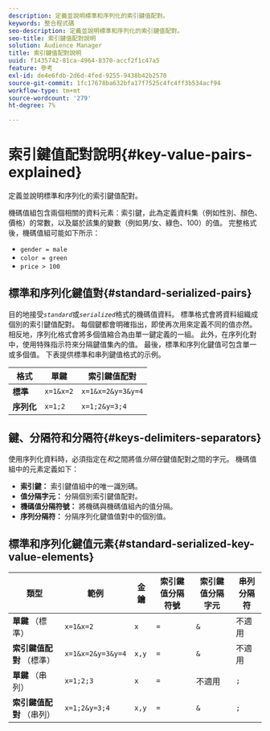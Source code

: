 ```yaml
---
description: 定義並說明標準和序列化的索引鍵值配對。
keywords: 整合程式碼
seo-description: 定義並說明標準和序列化的索引鍵值配對。
seo-title: 索引鍵值配對說明
solution: Audience Manager
title: 索引鍵值配對說明
uuid: f1435742-81ca-4964-8370-accf2f1c47a5
feature: 參考
exl-id: de4e6fdb-2d6d-4fed-9255-9438b42b2570
source-git-commit: 1fc17678ba632bfa17f7525c4fc4ff3b534acf94
workflow-type: tm+mt
source-wordcount: '279'
ht-degree: 7%

---
```


# 索引鍵值配對說明{#key-value-pairs-explained}

定義並說明標準和序列化的索引鍵值配對。

<!-- 

c_key_value_explained.xml

 -->

機碼值組包含兩個相關的資料元素：索引鍵，此為定義資料集（例如性別、顏色、價格）的常數，以及屬於該集的變數（例如男/女、綠色、100）的值。 完整格式後，機碼值組可能如下所示：

* `gender = male`
* `color = green`
* `price > 100`

## 標準和序列化鍵值對{#standard-serialized-pairs}

目的地接受&#x200B;*`standard`*&#x200B;或&#x200B;*`serialized`*&#x200B;格式的機碼值資料。 標準格式會將資料組織成個別的索引鍵值配對。 每個鍵都會明確指出，即使再次用來定義不同的值亦然。 相反地，序列化格式會將多個值縮合為由單一鍵定義的一組。 此外，在序列化對中，使用特殊指示符來分隔鍵值集內的值。 最後，標準和序列化鍵值可包含單一或多個值。 下表提供標準和串列鍵值格式的示例。

| 格式 | 單鍵 | 索引鍵值配對 |
|---|---|---|
| **標準** | `x=1&x=2` | `x=1&x=2&y=3&y=4` |
| **序列化** | `x=1;2` | `x=1;2&y=3;4` |



## 鍵、分隔符和分隔符{#keys-delimiters-separators}

使用序列化資料時，必須指定在&#x200B;*和*&#x200B;之間將值&#x200B;*分隔在*&#x200B;鍵值配對之間的字元。 機碼值組中的元素定義如下：

* **索引鍵：** 索引鍵值組中的唯一識別碼。
* **值分隔字元：** 分隔個別索引鍵值配對。
* **機碼值分隔符號：** 將機碼與機碼值組內的值分隔。
* **序列分隔符：** 分隔序列化鍵值值對中的個別值。

## 標準和序列化鍵值元素{#standard-serialized-key-value-elements}


| 類型 | 範例 | 金鑰 | 索引鍵值分隔符號 | 索引鍵值分隔字元 | 串列分隔符 |
|---------|----------|---------|---------|----------|---------|
| **單鍵** （標準） | `x=1&x=2` | `x` | `=` | `&` | 不適用 |
| **索引鍵值配對** （標準） | `x=1&x=2&y=3&y=4` | `x,y` | `=` | `&` | 不適用 |
| **單鍵** （串列） | `x=1;2;3` | `x` | `=` | 不適用 | `;` |
| **索引鍵值配對** （串列） | `x=1;2&y=3;4` | `x,y` | `=` | `&` | `;` |
